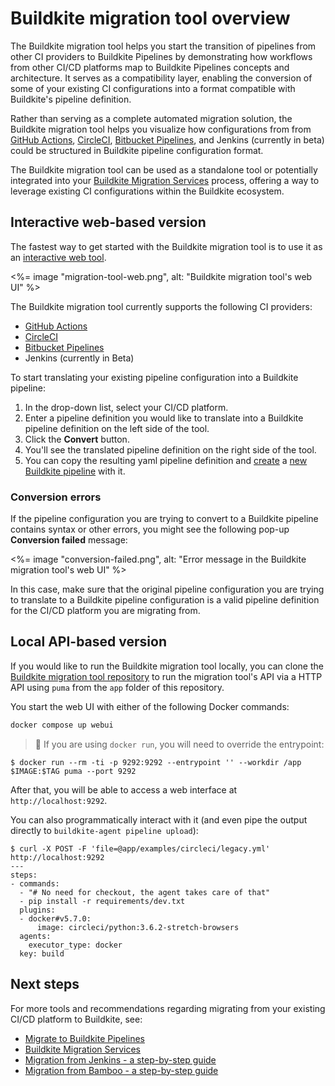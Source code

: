# Buildkite migration tool overview

The Buildkite migration tool helps you start the transition of pipelines from other CI providers to Buildkite Pipelines by demonstrating how workflows from other CI/CD platforms map to Buildkite Pipelines concepts and architecture. It serves as a compatibility layer, enabling the conversion of some of your existing CI configurations into a format compatible with Buildkite's pipeline definition.

Rather than serving as a complete automated migration solution, the Buildkite migration tool helps you visualize how configurations from from [GitHub Actions](/docs/pipelines/migration/tool/github-actions), [CircleCI](/docs/pipelines/migration/tool/circleci), [Bitbucket Pipelines](/docs/pipelines/migration/tool/bitbucket-pipelines), and Jenkins (currently in beta) could be structured in Buildkite pipeline configuration format.

The Buildkite migration tool can be used as a standalone tool or potentially integrated into your [Buildkite Migration Services](https://buildkite.com/resources/migrations/) process, offering a way to leverage existing CI configurations within the Buildkite ecosystem.

## Interactive web-based version

The fastest way to get started with the Buildkite migration tool is to use it as an [interactive web tool](https://buildkite.com/resources/migrate/).

<%= image "migration-tool-web.png", alt: "Buildkite migration tool's web UI" %>

The Buildkite migration tool currently supports the following CI providers:

- [GitHub Actions](/docs/pipelines/migration/tool/github-actions)
- [CircleCI](/docs/pipelines/migration/tool/circleci)
- [Bitbucket Pipelines](/docs/pipelines/migration/tool/bitbucket-pipelines)
- Jenkins (currently in Beta)

To start translating your existing pipeline configuration into a Buildkite pipeline:

1. In the drop-down list, select your CI/CD platform.
1. Enter a pipeline definition you would like to translate into a Buildkite pipeline definition on the left side of the tool.
1. Click the **Convert** button.
1. You'll see the translated pipeline definition on the right side of the tool.
1. You can copy the resulting yaml pipeline definition and [create](/docs/pipelines/configure) a [new Buildkite pipeline](https://www.buildkite.com/new) with it.

### Conversion errors

If the pipeline configuration you are trying to convert to a Buildkite pipeline contains syntax or other errors, you might see the following pop-up **Conversion failed** message:

<%= image "conversion-failed.png", alt: "Error message in the Buildkite migration tool's web UI" %>

In this case, make sure that the original pipeline configuration you are trying to translate to a Buildkite pipeline configuration is a valid pipeline definition for the CI/CD platform you are migrating from.

## Local API-based version

If you would like to run the Buildkite migration tool locally, you can clone the [Buildkite migration tool repository](https://github.com/buildkite/migration) to run the migration tool's API via a HTTP API using `puma` from the `app` folder of this repository.

You start the web UI with either of the following Docker commands:

```sh
docker compose up webui
```

> 📘
> If you are using `docker run`, you will need to override the entrypoint:

```shell
$ docker run --rm -ti -p 9292:9292 --entrypoint '' --workdir /app $IMAGE:$TAG puma --port 9292
```

After that, you will be able to access a web interface at `http://localhost:9292`.

You can also programmatically interact with it (and even pipe the output directly to `buildkite-agent pipeline upload`):

```shell
$ curl -X POST -F 'file=@app/examples/circleci/legacy.yml' http://localhost:9292
---
steps:
- commands:
  - "# No need for checkout, the agent takes care of that"
  - pip install -r requirements/dev.txt
  plugins:
  - docker#v5.7.0:
      image: circleci/python:3.6.2-stretch-browsers
  agents:
    executor_type: docker
  key: build
```

## Next steps

For more tools and recommendations regarding migrating from your existing CI/CD platform to Buildkite, see:

- [Migrate to Buildkite Pipelines](/docs/pipelines/migration)
- [Buildkite Migration Services](https://buildkite.com/resources/migrations/)
- [Migration from Jenkins - a step-by-step guide](/docs/pipelines/migration/from-jenkins)
- [Migration from Bamboo - a step-by-step guide](https://buildkite.com/docs/pipelines/migration/from-bamboo)
